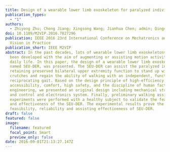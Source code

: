 ```yaml
---
title: Design of a wearable lower limb exoskeleton for paralyzed individuals
publication_types:
  - "1"
authors:
  - Zhiyong Zhu; Chong Jiang; Xingsong Wang; Jianhua Chen; admin; Qingcong Wu
doi: 10.1109/M2VIP.2016.7827296
publication: IEEE 2016 23rd International Conference on Mechatronics and Machine
  Vision in Practice
publication_short: IEEE M2VIP
abstract: In the past decades, lots of wearable lower limb exoskeletons have
  been developed with the aim of augmenting or assisting motion activities in
  daily life. In this paper, the design of a wearable lower limb exoskeleton,
  named SEU-DER, was presented. The SEU-DER can assist the paralyzed individuals
  retaining preserved bilateral upper extremity function to stand up with two
  crutches and regain the ability of walking with an independent, functional,
  reciprocating gait. Based on the design principle of high-efficiency,
  accessibility, comfort, high safety, and the discipline of human factors
  engineering, we presented an original design including mechanical structure,
  and control and electronics system. Finally, preliminary walking assistance
  experiments were performed with a healthy subject to validate the feasibility
  and effectiveness of the SEU-DER. The experimental results prove the
  feasibility, reliability and assisting effectiveness of SEU-DER.
draft: false
featured: false
image:
  filename: featured
  focal_point: Smart
  preview_only: false
date: 2016-09-01T21:13:27.147Z
---
```

